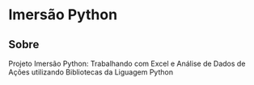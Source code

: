 <h1>Imersão Python</h1>

<h2>Sobre</h2>

<p>Projeto Imersão Python: Trabalhando com Excel e Análise de Dados de Ações utilizando Bibliotecas da Liguagem Python</p>

